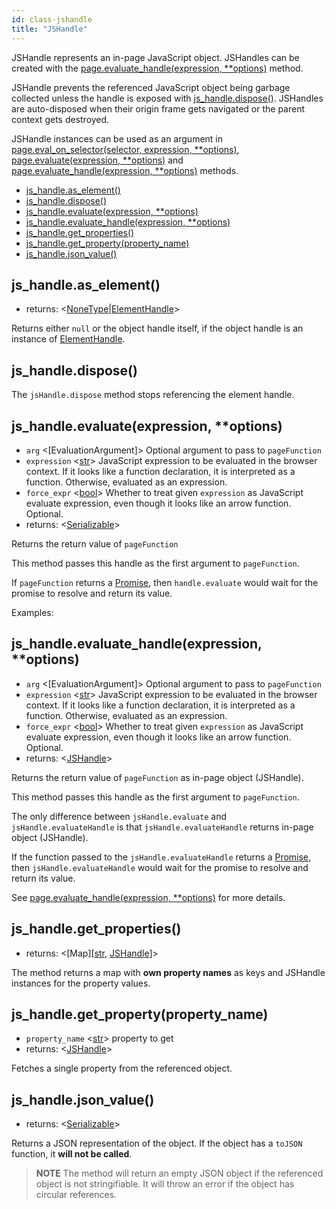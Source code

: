 ```yaml
---
id: class-jshandle
title: "JSHandle"
---
```



JSHandle represents an in-page JavaScript object. JSHandles can be created with the [page.evaluate_handle(expression, **options)](./api/class-page.md#pageevaluate_handleexpression-options) method.

JSHandle prevents the referenced JavaScript object being garbage collected unless the handle is exposed with [js_handle.dispose()](./api/class-jshandle.md#js_handledispose). JSHandles are auto-disposed when their origin frame gets navigated or the parent context gets destroyed.

JSHandle instances can be used as an argument in [page.eval_on_selector(selector, expression, **options)](./api/class-page.md#pageeval_on_selectorselector-expression-options), [page.evaluate(expression, **options)](./api/class-page.md#pageevaluateexpression-options) and [page.evaluate_handle(expression, **options)](./api/class-page.md#pageevaluate_handleexpression-options) methods.


- [js_handle.as_element()](./api/class-jshandle.md#js_handleas_element)
- [js_handle.dispose()](./api/class-jshandle.md#js_handledispose)
- [js_handle.evaluate(expression, **options)](./api/class-jshandle.md#js_handleevaluateexpression-options)
- [js_handle.evaluate_handle(expression, **options)](./api/class-jshandle.md#js_handleevaluate_handleexpression-options)
- [js_handle.get_properties()](./api/class-jshandle.md#js_handleget_properties)
- [js_handle.get_property(property_name)](./api/class-jshandle.md#js_handleget_propertyproperty_name)
- [js_handle.json_value()](./api/class-jshandle.md#js_handlejson_value)

## js_handle.as_element()
- returns: <[NoneType]|[ElementHandle]>

Returns either `null` or the object handle itself, if the object handle is an instance of [ElementHandle].

## js_handle.dispose()

The `jsHandle.dispose` method stops referencing the element handle.

## js_handle.evaluate(expression, **options)
- `arg` <[EvaluationArgument]> Optional argument to pass to `pageFunction`
- `expression` <[str]> JavaScript expression to be evaluated in the browser context. If it looks like a function declaration, it is interpreted as a function. Otherwise, evaluated as an expression.
- `force_expr` <[bool]> Whether to treat given `expression` as JavaScript evaluate expression, even though it looks like an arrow function. Optional.
- returns: <[Serializable]>

Returns the return value of `pageFunction`

This method passes this handle as the first argument to `pageFunction`.

If `pageFunction` returns a [Promise], then `handle.evaluate` would wait for the promise to resolve and return its value.

Examples:

## js_handle.evaluate_handle(expression, **options)
- `arg` <[EvaluationArgument]> Optional argument to pass to `pageFunction`
- `expression` <[str]> JavaScript expression to be evaluated in the browser context. If it looks like a function declaration, it is interpreted as a function. Otherwise, evaluated as an expression.
- `force_expr` <[bool]> Whether to treat given `expression` as JavaScript evaluate expression, even though it looks like an arrow function. Optional.
- returns: <[JSHandle]>

Returns the return value of `pageFunction` as in-page object (JSHandle).

This method passes this handle as the first argument to `pageFunction`.

The only difference between `jsHandle.evaluate` and `jsHandle.evaluateHandle` is that `jsHandle.evaluateHandle` returns in-page object (JSHandle).

If the function passed to the `jsHandle.evaluateHandle` returns a [Promise], then `jsHandle.evaluateHandle` would wait for the promise to resolve and return its value.

See [page.evaluate_handle(expression, **options)](./api/class-page.md#pageevaluate_handleexpression-options) for more details.

## js_handle.get_properties()
- returns: <[Map]\[[str], [JSHandle]\]>

The method returns a map with **own property names** as keys and JSHandle instances for the property values.

## js_handle.get_property(property_name)
- `property_name` <[str]> property to get
- returns: <[JSHandle]>

Fetches a single property from the referenced object.

## js_handle.json_value()
- returns: <[Serializable]>

Returns a JSON representation of the object. If the object has a `toJSON` function, it **will not be called**.

> **NOTE** The method will return an empty JSON object if the referenced object is not stringifiable. It will throw an error if the object has circular references.

[Accessibility]: ./api/class-accessibility.md "Accessibility"
[Browser]: ./api/class-browser.md "Browser"
[BrowserContext]: ./api/class-browsercontext.md "BrowserContext"
[BrowserType]: ./api/class-browsertype.md "BrowserType"
[CDPSession]: ./api/class-cdpsession.md "CDPSession"
[ChromiumBrowserContext]: ./api/class-chromiumbrowsercontext.md "ChromiumBrowserContext"
[ConsoleMessage]: ./api/class-consolemessage.md "ConsoleMessage"
[Dialog]: ./api/class-dialog.md "Dialog"
[Download]: ./api/class-download.md "Download"
[ElementHandle]: ./api/class-elementhandle.md "ElementHandle"
[FileChooser]: ./api/class-filechooser.md "FileChooser"
[Frame]: ./api/class-frame.md "Frame"
[JSHandle]: ./api/class-jshandle.md "JSHandle"
[Keyboard]: ./api/class-keyboard.md "Keyboard"
[Mouse]: ./api/class-mouse.md "Mouse"
[Page]: ./api/class-page.md "Page"
[Playwright]: ./api/class-playwright.md "Playwright"
[Request]: ./api/class-request.md "Request"
[Response]: ./api/class-response.md "Response"
[Route]: ./api/class-route.md "Route"
[Selectors]: ./api/class-selectors.md "Selectors"
[TimeoutError]: ./api/class-timeouterror.md "TimeoutError"
[Touchscreen]: ./api/class-touchscreen.md "Touchscreen"
[Video]: ./api/class-video.md "Video"
[WebSocket]: ./api/class-websocket.md "WebSocket"
[Worker]: ./api/class-worker.md "Worker"
[Element]: https://developer.mozilla.org/en-US/docs/Web/API/element "Element"
[Evaluation Argument]: ./core-concepts.md#evaluationargument "Evaluation Argument"
[Promise]: https://developer.mozilla.org/en-US/docs/Web/JavaScript/Reference/Global_Objects/Promise "Promise"
[iterator]: https://developer.mozilla.org/en-US/docs/Web/JavaScript/Reference/Iteration_protocols "Iterator"
[origin]: https://developer.mozilla.org/en-US/docs/Glossary/Origin "Origin"
[selector]: https://developer.mozilla.org/en-US/docs/Web/CSS/CSS_Selectors "selector"
[Serializable]: https://developer.mozilla.org/en-US/docs/Web/JavaScript/Reference/Global_Objects/JSON/stringify#Description "Serializable"
[UIEvent.detail]: https://developer.mozilla.org/en-US/docs/Web/API/UIEvent/detail "UIEvent.detail"
[UnixTime]: https://en.wikipedia.org/wiki/Unix_time "Unix Time"
[xpath]: https://developer.mozilla.org/en-US/docs/Web/XPath "xpath"

[Any]: https://docs.python.org/3/library/typing.html#typing.Any "Any"
[bool]: https://docs.python.org/3/library/stdtypes.html "bool"
[Callable]: https://docs.python.org/3/library/typing.html#typing.Callable "Callable"
[EventContextManager]: https://docs.python.org/3/reference/datamodel.html#context-managers "Event context manager"
[Dict]: https://docs.python.org/3/library/typing.html#typing.Dict "Dict"
[float]: https://docs.python.org/3/library/stdtypes.html#numeric-types-int-float-complex "float"
[int]: https://docs.python.org/3/library/stdtypes.html#numeric-types-int-float-complex "int"
[List]: https://docs.python.org/3/library/typing.html#typing.List "List"
[NoneType]: https://docs.python.org/3/library/constants.html#None "None"
[Pattern]: https://docs.python.org/3/library/re.html "Pattern"
[URL]: https://en.wikipedia.org/wiki/URL "URL"
[pathlib.Path]: https://realpython.com/python-pathlib/ "pathlib.Path"
[str]: https://docs.python.org/3/library/stdtypes.html#text-sequence-type-str "str"
[Union]: https://docs.python.org/3/library/typing.html#typing.Union "Union"